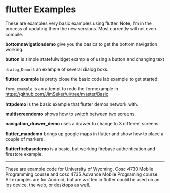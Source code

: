 flutter Examples
===========
These are examples very basic examples using flutter.  Note, I'm in the process of updating them the new versions.  Most currently will not even compile. 

<b>bottomnavigationdemo</b> give you the basics to get the bottom navigation working.

<b>button</b> is simple statefulwidget example of using a button and changing text 

`dialog_Demo` is an example of several dialog boxs.

<b>flutter_example</b> is pretty close the basic code lab example to get started.

`form_example` is an attempt to redo the formexample in https://github.com/JimSeker/ui/tree/master/Basic 

<b>httpdemo</b> is the basic example that flutter demos network with. 

<b>multiscreendemo</b> shows how to switch between two screens. 

<b>navigation_drawer_demo</b> uses a drawer to change to 3 different screens. 

<b>flutter_mapdemo</b> brings up google maps in flutter and show how to place a couple of markers.

<b>flutterfirebasedemo</b> is a basic, but working firebase authentication and firestore example.


---

These are example code for University of Wyoming, Cosc 4730 Mobile Programming course and cosc 4735 Advance Mobile Programing course. 
All examples are for Android, but are written in flutter could be used on an Ios device, the web, or desktops as well.
